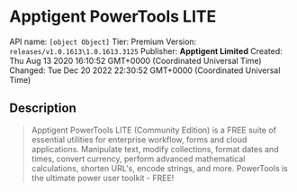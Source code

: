 # Apptigent PowerTools LITE
API name: `[object Object]`
Tier: Premium
Version: `releases/v1.0.1613\1.0.1613.3125`
Publisher: **Apptigent Limited**
Created: Thu Aug 13 2020 16:10:52 GMT+0000 (Coordinated Universal Time)
Changed: Tue Dec 20 2022 22:30:52 GMT+0000 (Coordinated Universal Time)

## Description
> Apptigent PowerTools LITE (Community Edition) is a FREE suite of essential utilities for enterprise workflow, forms and cloud applications. Manipulate text, modify collections, format dates and times, convert currency, perform advanced mathematical calculations, shorten URL's, encode strings, and more. PowerTools is the ultimate power user toolkit - FREE!
